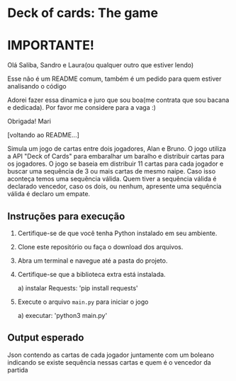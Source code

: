 # Deck of cards: The game

# IMPORTANTE!
Olá Saliba, Sandro e Laura(ou qualquer outro que estiver lendo)

Esse não é um README comum, também é um pedido para quem estiver analisando o código

Adorei fazer essa dinamica e juro que sou boa(me contrata que sou bacana e dedicada). Por favor me considere para a vaga :)

Obrigada! Mari



[voltando ao README...]

Simula um jogo de cartas entre dois jogadores, Alan e Bruno. O jogo utiliza a API "Deck of Cards" para embaralhar um baralho e distribuir cartas para os jogadores. 
O jogo se baseia em distribuir 11 cartas para cada jogador e buscar uma sequência de 3 ou mais cartas de mesmo naipe. Caso isso aconteça temos uma sequência válida. 
Quem tiver a sequência válida é declarado vencedor, caso os dois, ou nenhum, apresente uma sequência válida é declaro um empate.

## Instruções para execução

1. Certifique-se de que você tenha Python instalado em seu ambiente.
2. Clone este repositório ou faça o download dos arquivos.
3. Abra um terminal e navegue até a pasta do projeto.
4. Certifique-se que a biblioteca extra está instalada.
   
   a) instalar Requests: 'pip install requests'
6. Execute o arquivo `main.py` para iniciar o jogo

   a) executar: 'python3 main.py'

## Output esperado

Json contendo as cartas de cada jogador juntamente com um boleano indicando se existe sequência nessas cartas e quem é o vencedor da partida

